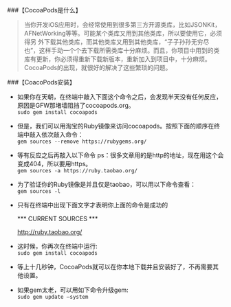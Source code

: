 ###【CocoaPods是什么】
>当你开发iOS应用时，会经常使用到很多第三方开源类库，比如JSONKit，AFNetWorking等等。可能某个类库又用到其他类库，所以要使用它，必须得另	外下载其他类库，而其他类库又用到其他类库，“子子孙孙无穷尽也”，这样手动一个个去下载所需类库十分麻烦。而且，你项目中用到的类库有更新，你必须得重新下载新版本，重新加入到项目中，十分麻烦。CocoaPods的出现，就很好的解决了这些繁琐的问题。
				
###【CoacoPods安装】  
* 如果你在天朝，在终端中敲入下面这个命令之后，会发现半天没有任何反应，原因是GFW那堵墙阻挡了cocoapods.org。		
`sudo gem install cocoapods`

* 但是，我们可以用淘宝的Ruby镜像来访问cocoapods。按照下面的顺序在终端中敲入依次敲入命令：		
`gem sources --remove https://rubygems.org/`		

* 等有反应之后再敲入以下命令   ps：很多文章用的是http的地址，现在用这个会变成404，所以要用https。		
`gem sources -a https://ruby.taobao.org/`		

* 为了验证你的Ruby镜像是并且仅是taobao，可以用以下命令查看：		
`gem sources -l`		

* 只有在终端中出现下面文字才表明你上面的命令是成功的		

	*** CURRENT SOURCES ***	
	
	http://ruby.taobao.org/		

* 这时候，你再次在终端中运行:		
`sudo gem install cocoapods`				

* 等上十几秒钟，CocoaPods就可以在你本地下载并且安装好了，不再需要其他设置。		

* 如果gem太老，可以用如下命令升级gem:		
`sudo gem update —system`

